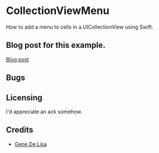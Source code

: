 # CollectionViewMenu

How to add a menu to cells in a UICollectionView using Swift.

## Blog post for this example.

[Blog post](http://www.rockhoppertech.com/blog/swift-collectionview-menu/)


## Bugs 


## Licensing

I'd appreciate an ack somehow.

## Credits

*	[Gene De Lisa](http://rockhoppertech.com/blog/)